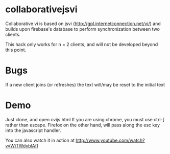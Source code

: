 collaborativejsvi
=================

Collaborative vi is based on jsvi (http://gpl.internetconnection.net/vi/) and builds upon firebase's database to perform synchronization between two clients.

This hack only works for n = 2 clients, and will not be developed beyond this point.

Bugs
======

If a new client joins (or refreshes) the text will/may be reset to the initial text

Demo
====

Just clone, and open cvijs.html If you are using chrome, you must use ctrl-[ rather than escape. Firefox on the other hand, will pass along the esc key into the javascript handler.

You can also watch it in action at http://www.youtube.com/watch?v=WiTWdyblAfI

